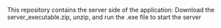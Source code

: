 This repository contains the server side of the application: Download the server_executable.zip, unzip, and run the .exe file to start the server